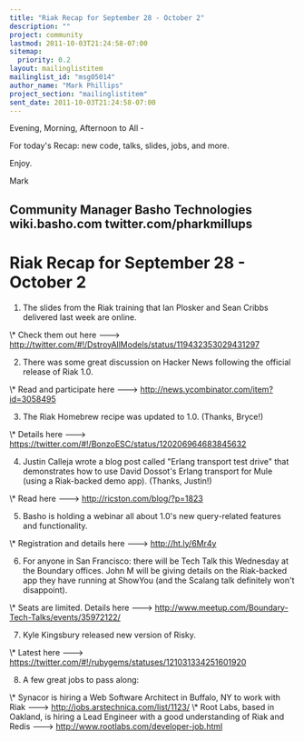 ```yaml
---
title: "Riak Recap for September 28 - October 2"
description: ""
project: community
lastmod: 2011-10-03T21:24:58-07:00
sitemap:
  priority: 0.2
layout: mailinglistitem
mailinglist_id: "msg05014"
author_name: "Mark Phillips"
project_section: "mailinglistitem"
sent_date: 2011-10-03T21:24:58-07:00
---
```



Evening, Morning, Afternoon to All -

For today's Recap: new code, talks, slides, jobs, and more.

Enjoy.

Mark

Community Manager
Basho Technologies
wiki.basho.com
twitter.com/pharkmillups
-----------------------------------

Riak Recap for September 28 - October 2
==============================

1) The slides from the Riak training that Ian Plosker and Sean Cribbs
delivered last week are online.

\\* Check them out here ---&gt;
http://twitter.com/#!/DstroyAllModels/status/119432353029431297

2) There was some great discussion on Hacker News following the
official release of Riak 1.0.

\\* Read and participate here ---&gt; http://news.ycombinator.com/item?id=3058495

3) The Riak Homebrew recipe was updated to 1.0. (Thanks, Bryce!)

\\* Details here ---&gt; https://twitter.com/#!/BonzoESC/status/120206964683845632

4) Justin Calleja wrote a blog post called "Erlang transport test
drive" that demonstrates how to use David Dossot's Erlang transport
for Mule (using a Riak-backed demo app). (Thanks, Justin!)

\\* Read here ---&gt; http://ricston.com/blog/?p=1823

5) Basho is holding a webinar all about 1.0's new query-related
features and functionality.

\\* Registration and details here ---&gt; http://ht.ly/6Mr4y 

6) For anyone in San Francisco: there will be Tech Talk this Wednesday
at the Boundary offices. John M will be giving details on the
Riak-backed app they have running at ShowYou (and the Scalang talk
definitely won't disappoint).

\\* Seats are limited. Details here ---&gt;
http://www.meetup.com/Boundary-Tech-Talks/events/35972122/

7) Kyle Kingsbury released new version of Risky.

\\* Latest here ---&gt; https://twitter.com/#!/rubygems/statuses/121031334251601920

8) A few great jobs to pass along:

\\* Synacor is hiring a Web Software Architect in Buffalo, NY to work
with Riak ---&gt; http://jobs.arstechnica.com/list/1123/
\\* Root Labs, based in Oakland, is hiring a Lead Engineer with a good
understanding of Riak and Redis ---&gt;
http://www.rootlabs.com/developer-job.html

